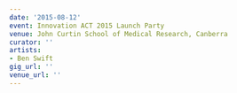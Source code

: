 ```yaml
---
date: '2015-08-12'
event: Innovation ACT 2015 Launch Party
venue: John Curtin School of Medical Research, Canberra
curator: ''
artists:
- Ben Swift
gig_url: ''
venue_url: ''
---
```

